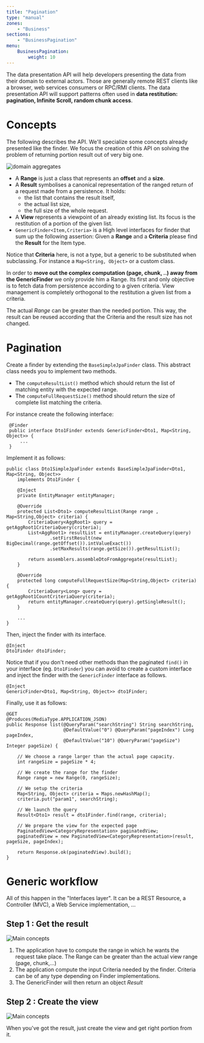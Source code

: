 ```yaml
---
title: "Pagination"
type: "manual"
zones:
    - "Business"
sections:
    - "BusinessPagination"
menu:
    BusinessPagination:
        weight: 10
---
```


The data presentation API will help developers presenting the data from their domain to external actors. Those are
generally remote REST clients like a browser, web services consumers or RPC/RMI clients. The data presentation API will 
support patterns often used in **data restitution: pagination, Infinite Scroll, random chunk access**.

# Concepts
The following describes the API. We'll specialize some concepts already presented like the finder.
We focus the creation of this API on solving the problem of returning portion result out of very big one.

![domain aggregates](/img/business/uml/interfaces-finder.svg)

- A **Range** is just a class that represents an **offset** and a **size**.
- A **Result** symbolises a canonical representation of the ranged return of a request made from a persistence. It holds:
    - the list that contains the result itself,
    - the actual list size,
    - the full size of the whole request.
- A **View** represents a viewpoint of an already existing list. Its focus is the restitution of a portion of the given
list.
- `GenericFinder<Item,Criteria>` is a High level interfaces for finder that sum up the following assertion: Given a
**Range** and a **Criteria** please find the **Result** for the Item type. 

<div class="callout callout-info">
Notice that <strong>Criteria</strong> here, is not a type, but a generic to be substituted when subclassing. For
instance a <code>Map&lt;String, Object&gt;</code> or a custom class.
</div>

In order to **move out the complex computation (page, chunk, ..) away from the GenericFinder** we only provide him a 
Range. Its first and only objective is to fetch data from persistence according to a given criteria. View management is 
completely orthogonal to the restitution a given list from a criteria.

The actual *Range* can be greater than the needed portion. This way, the result can be reused according that the Criteria 
and the result size has not changed. 

# Pagination

Create a finder by extending the `BaseSimpleJpaFinder` class. This abstract class needs you to implement two methods.

- The `computeResultList()` method which should return the list of matching entity with the expected range.
- The `computeFullRequestSize()` method should return the size of complete list matching the criteria.

For instance create the following interface:

     @Finder
     public interface Dto1Finder extends GenericFinder<Dto1, Map<String, Object>> {
         ...
     }

Implement it as follows:

    public class Dto1SimpleJpaFinder extends BaseSimpleJpaFinder<Dto1, Map<String, Object>> 
        implements Dto1Finder {

        @Inject
        private EntityManager entityManager;

        @Override
        protected List<Dto1> computeResultList(Range range , Map<String,Object> criteria) {
            CriteriaQuery<AggRoot1> query = getAggRoot1CriteriaQuery(criteria);
            List<AggRoot1> resultList = entityManager.createQuery(query)
                    .setFirstResult(new BigDecimal(range.getOffset()).intValueExact())
                    .setMaxResults(range.getSize()).getResultList();

            return assemblers.assembleDtoFromAggregate(resultList);
        }

        @Override
        protected long computeFullRequestSize(Map<String,Object> criteria) {
            CriteriaQuery<Long> query = getAggRoot1CountCriteriaQuery(criteria);
            return entityManager.createQuery(query).getSingleResult();
        }

        ...
    }

Then, inject the finder with its interface.

    @Inject
    Dto1Finder dto1Finder;

Notice that if you don't need other methods than the paginated `find()` in your interface (eg. `Dto1Finder`)
you can avoid to create a custom interface and inject the finder with the `GenericFinder` interface as follows.

    @Inject
    GenericFinder<Dto1, Map<String, Object>> dto1Finder;

Finally, use it as follows:

    @GET
    @Produces(MediaType.APPLICATION_JSON)
    public Response list(@QueryParam("searchString") String searchString,
                         @DefaultValue("0") @QueryParam("pageIndex") Long pageIndex,
                         @DefaultValue("10") @QueryParam("pageSize") Integer pageSize) {

        // We choose a range larger than the actual page capacity.
        int rangeSize = pageSize * 4;

        // We create the range for the finder
        Range range = new Range(0, rangeSize);

        // We setup the criteria
        Map<String, Object> criteria = Maps.newHashMap();
        criteria.put("param1", searchString);

        // We launch the query
        Result<Dto1> result = dto1Finder.find(range, criteria);

        // We prepare the view for the expected page
        PaginatedView<CategoryRepresentation> paginatedView;
        paginatedView = new PaginatedView<CategoryRepresentation>(result, pageSize, pageIndex);

        return Response.ok(paginatedView).build();
    }

# Generic workflow

All of this happen in the "Interfaces layer". It can be a REST Resource, a Controller (MVC), a Web Service 
implementation, ...

## Step 1 : Get the result

![Main concepts](/img/business/interfaces-api-step1.png)

1. The application have to compute the range in which he wants the request take place. The Range can be greater than 
the actual view range (page, chunk,...)
2. The application compute the input Criteria needed by the finder. Criteria can be of any type depending on Finder 
implementations.
3. The GenericFinder will then return an object *Result<Item>* 

## Step 2 : Create the view

![Main concepts](/img/business/interfaces-api-step2.png)

When you've got the result, just create the view and get right portion from it.

